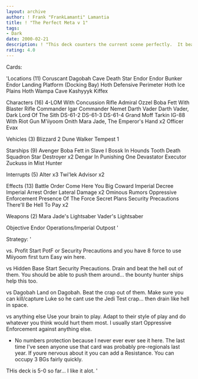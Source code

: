 ```yaml
---
layout: archive
author: ! Frank "FrankLamanti" Lamantia
title: ! "The Perfect Meta v 1"
tags:
- Dark
date: 2000-02-21
description: ! "This deck counters the current scene perfectly.  It beats both Hidden base abd Profit... it also beats other deck types."
rating: 4.0
---
```

Cards: 

'Locations (11)
Coruscant
Dagobah Cave
Death Star
Endor
Endor Bunker
Endor Landing Platform (Docking Bay)
Hoth Defensive Perimeter
Hoth Ice Plains
Hoth Wampa Cave
Kashyyyk
Kiffex

Characters (16)
4-LOM With Concussion Rifle
Admiral Ozzel
Boba Fett With Blaster Rifle
Commander Igar
Commander Nemet
Darth Vader
Darth Vader, Dark Lord Of The Sith
DS-61-2
DS-61-3
DS-61-4
Grand Moff Tarkin
IG-88 With Riot Gun
M'iiyoom Onith
Mara Jade, The Emperor's Hand	x2
Officer Evax

Vehicles (3)
Blizzard 2
Dune Walker
Tempest 1

Starships (9)
Avenger
Boba Fett in Slave I
Bossk In Hounds Tooth
Death Squadron Star Destroyer  x2
Dengar In Punishing One
Devastator
Executor
Zuckuss in Mist Hunter

Interrupts (5)
Alter  x3
Twi'lek Advisor  x2

Effects (13)
Battle Order
Come Here You Big Coward
Imperial Decree
Imperial Arrest Order
Lateral Damage	x2
Ominous Rumors
Oppressive Enforcement
Presence Of The Force
Secret Plans
Security Precautions
There'll Be Hell To Pay  x2

Weapons (2)
Mara Jade's Lightsaber
Vader's Lightsaber

Objective
Endor Operations/Imperial Outpost  '

Strategy: '

vs. Profit
Start PotF or Security Precautions and you have 8 force to use Miiyoom first turn  Easy win here.

vs Hidden Base
Start Security Precautions.  Drain and beat the hell out of them.  You should be able to push them around... the bounty hunter ships help this too.

vs Dagobah
Land on Dagobah.  Beat the crap out of them.  Make sure you can kill/capture Luke so he cant use the Jedi Test crap... then drain like hell in space.

vs anything else
Use your brain to play.  Adapt to their style of play and do whatever you think would hurt them most.  I usually start Oppressive Enforcement against anything else.

- No numbers protection because I never ever ever see it here.	The last time I've seen anyone use that card was probably pre-regionals last year.  If youre nervous about it you can add a Resistance.  You can occupy 3 BGs fairly quickly.

THis deck is 5-0 so far... I like it alot.  '